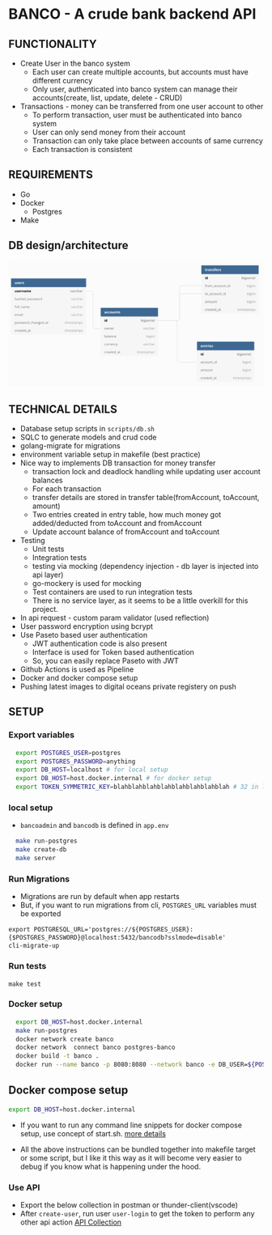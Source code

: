 # BANCO - A crude bank backend API

## FUNCTIONALITY
- Create User in the banco system
  - Each user can create multiple accounts, but accounts must have different currency
  - Only user, authenticated into banco system can manage their accounts(create, list, update, delete - CRUD)
- Transactions - money can be transferred from one user account to other
  - To perform transaction, user must be authenticated into banco system
  - User can only send money from their account 
  - Transaction can only take place between accounts of same currency
  - Each transaction is consistent

## REQUIREMENTS
- Go
- Docker
  - Postgres
- Make

## DB design/architecture
![Image](db.png)

## TECHNICAL DETAILS
- Database setup scripts in `scripts/db.sh`
- SQLC to generate models and crud code
- golang-migrate for migrations
- environment variable setup in makefile (best practice)
- Nice way to implements DB transaction for money transfer
	- transaction lock and deadlock handling while updating user account balances
	- For each transaction
  	- transfer details are stored in transfer table(fromAccount, toAccount, amount)
  	- Two entries created in entry table, how much money got added/deducted from toAccount and fromAccount
  	- Update account balance of fromAccount and toAccount
- Testing
  - Unit tests
  - Integration tests
  - testing via mocking (dependency injection - db layer is injected into api layer)
  - go-mockery is used for mocking
  - Test containers are used to run integration tests
  - There is no service layer, as it seems to be a little overkill for this project.
- In api request - custom param validator (used reflection)
- User password encryption using bcrypt 
- Use Paseto based user authentication
  - JWT authentication code is also present
  - Interface is used for Token based authentication
  - So, you can easily replace Paseto with JWT
- Github Actions is used as Pipeline 
- Docker and docker compose setup
- Pushing latest images to digital oceans private registery on push


## SETUP

### Export variables
```bash
  export POSTGRES_USER=postgres
  export POSTGRES_PASSWORD=anything
  export DB_HOST=localhost # for local setup
  export DB_HOST=host.docker.internal # for docker setup
  export TOKEN_SYMMETRIC_KEY=blahblahblahblahblahblahblahblah # 32 in length

```

### local setup
- `bancoadmin` and `bancodb` is defined in `app.env`
```bash
  make run-postgres
  make create-db
  make server
```

### Run Migrations
- Migrations are run by default when app restarts
- But, if you want to run migrations from cli, `POSTGRES_URL` variables must be exported
```
export POSTGRESQL_URL='postgres://${POSTGRES_USER}:{$POSTGRES_PASSWORD}@localhost:5432/bancodb?sslmode=disable'
cli-migrate-up
```

### Run tests
```
make test
```

### Docker setup
```bash
  export DB_HOST=host.docker.internal
  make run-postgres
  docker network create banco
  docker network  connect banco postgres-banco
  docker build -t banco .
  docker run --name banco -p 8080:8080 --network banco -e DB_USER=${POSTGRES_USER} -e POSTGRES_PASSWORD=${POSTGRES_PASSWORD} -e TOKEN_SYMMETRIC_KEY=${TOKEN_SYMMETRIC_KEY} -e DB_HOST=${DB_HOST} -e GIN_MODE=release banco
```

## Docker compose setup
```bash
export DB_HOST=host.docker.internal
```
- If you want to run any command line snippets for docker compose setup, use concept of start.sh. [more details](https://www.youtube.com/watch?v=jf6sQsz0M1M&list=PLy_6D98if3ULEtXtNSY_2qN21VCKgoQAE&index=25)

- All the above instructions can be bundled together into makefile target or some script, but I like it this way as it will become very easier to debug if you know what is happening under the hood.
  
### Use API
- Export the below collection in postman or thunder-client(vscode)
- After `create-user`, run user `user-login` to get the token to perform any other api action
[API Collection](./collection_banco.json)
